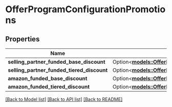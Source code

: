 # OfferProgramConfigurationPromotions

## Properties

Name | Type | Description | Notes
------------ | ------------- | ------------- | -------------
**selling_partner_funded_base_discount** | Option<[**models::OfferProgramConfigurationPromotionsDiscountFunding**](OfferProgramConfigurationPromotionsDiscountFunding.md)> |  | [optional]
**selling_partner_funded_tiered_discount** | Option<[**models::OfferProgramConfigurationPromotionsDiscountFunding**](OfferProgramConfigurationPromotionsDiscountFunding.md)> |  | [optional]
**amazon_funded_base_discount** | Option<[**models::OfferProgramConfigurationPromotionsDiscountFunding**](OfferProgramConfigurationPromotionsDiscountFunding.md)> |  | [optional]
**amazon_funded_tiered_discount** | Option<[**models::OfferProgramConfigurationPromotionsDiscountFunding**](OfferProgramConfigurationPromotionsDiscountFunding.md)> |  | [optional]

[[Back to Model list]](../README.md#documentation-for-models) [[Back to API list]](../README.md#documentation-for-api-endpoints) [[Back to README]](../README.md)


